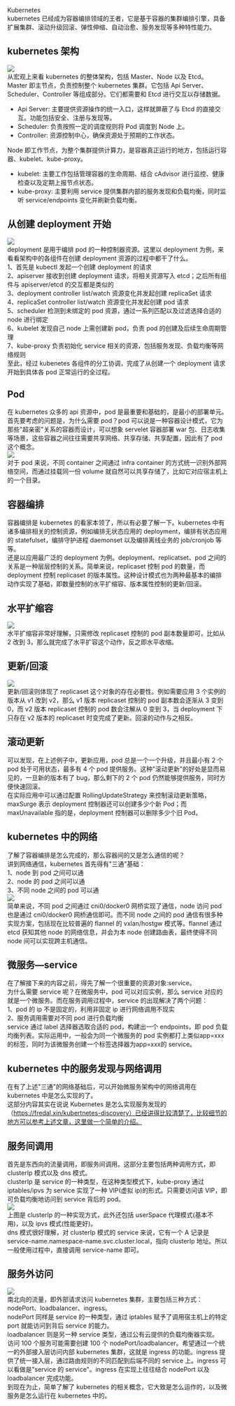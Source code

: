 Kubernetes<br />kubernetes 已经成为容器编排领域的王者，它是基于容器的集群编排引擎，具备扩展集群、滚动升级回滚、弹性伸缩、自动治愈、服务发现等多种特性能力。
<a name="z7QUu"></a>
## kubernetes 架构
![](https://cdn.nlark.com/yuque/0/2021/webp/396745/1640577592448-491f07d0-9922-4042-8fb8-fb2914c3ec11.webp#clientId=u06ed4562-27c5-4&from=paste&id=u0b65965c&originHeight=703&originWidth=1080&originalType=url&ratio=1&rotation=0&showTitle=false&status=done&style=shadow&taskId=u38ec4fd9-8630-44a5-87af-3a96da73577&title=)<br />从宏观上来看 kubernetes 的整体架构，包括 Master、Node 以及 Etcd。<br />Master 即主节点，负责控制整个 kubernetes 集群。它包括 Api Server、Scheduler、Controller 等组成部分。它们都需要和 Etcd 进行交互以存储数据。

- Api Server: 主要提供资源操作的统一入口，这样就屏蔽了与 Etcd 的直接交互。功能包括安全、注册与发现等。
- Scheduler: 负责按照一定的调度规则将 Pod 调度到 Node 上。
- Controller: 资源控制中心，确保资源处于预期的工作状态。

Node 即工作节点，为整个集群提供计算力，是容器真正运行的地方，包括运行容器、kubelet、kube-proxy。

- kubelet: 主要工作包括管理容器的生命周期、结合 cAdvisor 进行监控、健康检查以及定期上报节点状态。
- kube-proxy: 主要利用 service 提供集群内部的服务发现和负载均衡，同时监听 service/endpoints 变化并刷新负载均衡。
<a name="xqLqg"></a>
## 从创建 deployment 开始
![](https://cdn.nlark.com/yuque/0/2021/webp/396745/1640577592130-00f66249-9617-43cd-8162-8407775408ef.webp#clientId=u06ed4562-27c5-4&from=paste&id=uc2ac5168&originHeight=519&originWidth=1080&originalType=url&ratio=1&rotation=0&showTitle=false&status=done&style=shadow&taskId=ud00ca5e1-804c-47dc-b604-7b24d9404c4&title=)<br />deployment 是用于编排 pod 的一种控制器资源。这里以 deployment 为例，来看看架构中的各组件在创建 deployment 资源的过程中都干了什么。<br />1、首先是 kubectl 发起一个创建 deployment 的请求<br />2、apiserver 接收到创建 deployment 请求，将相关资源写入 etcd；之后所有组件与 apiserver/etcd 的交互都是类似的<br />3、deployment controller list/watch 资源变化并发起创建 replicaSet 请求<br />4、replicaSet controller list/watch 资源变化并发起创建 pod 请求<br />5、scheduler 检测到未绑定的 pod 资源，通过一系列匹配以及过滤选择合适的 node 进行绑定<br />6、kubelet 发现自己 node 上需创建新 pod，负责 pod 的创建及后续生命周期管理<br />7、kube-proxy 负责初始化 service 相关的资源，包括服务发现、负载均衡等网络规则<br />至此，经过 kubenetes 各组件的分工协调，完成了从创建一个 deployment 请求开始到具体各 pod 正常运行的全过程。
<a name="V9mfJ"></a>
## Pod
在 kubernetes 众多的 api 资源中，pod 是最重要和基础的，是最小的部署单元。<br />首先要考虑的问题是，为什么需要 pod？pod 可以说是一种容器设计模式，它为那些"超亲密"关系的容器而设计，可以想象 servelet 容器部署 war 包、日志收集等场景，这些容器之间往往需要共享网络、共享存储、共享配置，因此有了 pod 这个概念。<br />![](https://cdn.nlark.com/yuque/0/2021/webp/396745/1640577592463-1af864f8-d6c6-420e-ade7-579d36acdaa5.webp#clientId=u06ed4562-27c5-4&from=paste&id=uebb6461c&originHeight=638&originWidth=780&originalType=url&ratio=1&rotation=0&showTitle=false&status=done&style=shadow&taskId=ub78c2c04-0b0a-46c8-9c90-9514b4cad32&title=)<br />对于 pod 来说，不同 container 之间通过 infra container 的方式统一识别外部网络空间，而通过挂载同一份 volume 就自然可以共享存储了，比如它对应宿主机上的一个目录。
<a name="WZ0ZG"></a>
## 容器编排
容器编排是 kubernetes 的看家本领了，所以有必要了解一下。kubernetes 中有诸多编排相关的控制资源，例如编排无状态应用的 deployment，编排有状态应用的 statefulset，编排守护进程 daemonset 以及编排离线业务的 job/cronjob 等等。<br />还是以应用最广泛的 deployment 为例。deployment、replicatset、pod 之间的关系是一种层层控制的关系。简单来说，replicaset 控制 pod 的数量，而 deployment 控制 replicaset 的版本属性。这种设计模式也为两种最基本的编排动作实现了基础，即数量控制的水平扩缩容、版本属性控制的更新/回滚。
<a name="mYa5R"></a>
## 水平扩缩容
![](https://cdn.nlark.com/yuque/0/2021/webp/396745/1640577592168-754cd4dd-305b-4c6c-9767-c97859bd48fa.webp#clientId=u06ed4562-27c5-4&from=paste&id=ua566ba15&originHeight=644&originWidth=978&originalType=url&ratio=1&rotation=0&showTitle=false&status=done&style=shadow&taskId=u99f26975-af2b-4254-af31-c0bd166701c&title=)<br />水平扩缩容非常好理解，只需修改 replicaset 控制的 pod 副本数量即可，比如从 2 改到 3，那么就完成了水平扩容这个动作，反之即水平收缩。
<a name="qjAhB"></a>
## 更新/回滚
![](https://cdn.nlark.com/yuque/0/2021/webp/396745/1640577592162-fbba13de-4cba-4d3e-be6e-8e5a9c39cabc.webp#clientId=u06ed4562-27c5-4&from=paste&id=uf2bf605c&originHeight=425&originWidth=1080&originalType=url&ratio=1&rotation=0&showTitle=false&status=done&style=shadow&taskId=u2f754ca2-91e1-4a65-85ba-cbe0548ca9c&title=)<br />更新/回滚则体现了 replicaset 这个对象的存在必要性。例如需要应用 3 个实例的版本从 v1 改到 v2，那么 v1 版本 replicaset 控制的 pod 副本数会逐渐从 3 变到 0，而 v2 版本 replicaset 控制的 pod 数会注解从 0 变到 3，当 deployment 下只存在 v2 版本的 replicaset 时变完成了更新。回滚的动作与之相反。
<a name="yzetD"></a>
## 滚动更新
可以发现，在上述例子中，更新应用，pod 总是一个一个升级，并且最小有 2 个 pod 处于可用状态，最多有 4 个 pod 提供服务。这种"滚动更新"的好处是显而易见的，一旦新的版本有了 bug，那么剩下的 2 个 pod 仍然能够提供服务，同时方便快速回滚。<br />在实际应用中可以通过配置 RollingUpdateStrategy 来控制滚动更新策略，maxSurge 表示 deployment 控制器还可以创建多少个新 Pod；而 maxUnavailable 指的是，deployment 控制器可以删除多少个旧 Pod。
<a name="z9KQm"></a>
## kubernetes 中的网络
了解了容器编排是怎么完成的，那么容器间的又是怎么通信的呢？<br />讲到网络通信，kubernetes 首先得有"三通"基础：<br />1、node 到 pod 之间可以通<br />2、node 的 pod 之间可以通<br />3、不同 node 之间的 pod 可以通<br />![](https://cdn.nlark.com/yuque/0/2021/webp/396745/1640577592676-bb91e6a6-20ed-4aff-9bc3-7379c572da7e.webp#clientId=u06ed4562-27c5-4&from=paste&id=u2a4e1f9d&originHeight=496&originWidth=1080&originalType=url&ratio=1&rotation=0&showTitle=false&status=done&style=shadow&taskId=u355d6910-f910-49c9-bc98-21aa080f66d&title=)<br />简单来说，不同 pod 之间通过 cni0/docker0 网桥实现了通信，node 访问 pod 也是通过 cni0/docker0 网桥通信即可。而不同 node 之间的 pod 通信有很多种实现方案，包括现在比较普遍的 flannel 的 vxlan/hostgw 模式等。flannel 通过 etcd 获知其他 node 的网络信息，并会为本 node 创建路由表，最终使得不同 node 间可以实现跨主机通信。
<a name="hQxEP"></a>
## 微服务—service
在了解接下来的内容之前，得先了解一个很重要的资源对象:service。<br />为什么需要 service 呢？在微服务中，pod 可以对应实例，那么 service 对应的就是一个微服务。而在服务调用过程中，service 的出现解决了两个问题：<br />1、pod 的 ip 不是固定的，利用非固定 ip 进行网络调用不现实<br />2、服务调用需要对不同 pod 进行负载均衡<br />service 通过 label 选择器选取合适的 pod，构建出一个 endpoints，即 pod 负载均衡列表。实际运用中，一般会为同一个微服务的 pod 实例都打上类似app=xxx的标签，同时为该微服务创建一个标签选择器为app=xxx的 service。
<a name="bm1dc"></a>
## kubernetes 中的服务发现与网络调用
在有了上述"三通"的网络基础后，可以开始微服务架构中的网络调用在 kubernetes 中是怎么实现的了。<br />这部分内容其实在说说 Kubernetes 是怎么实现服务发现的（https://fredal.xin/kubertnetes-discovery）已经讲得比较清楚了，比较细节的地方可以参考上述文章，这里做一个简单的介绍。
<a name="i8f3s"></a>
## 服务间调用
首先是东西向的流量调用，即服务间调用。这部分主要包括两种调用方式，即 clusterIp 模式以及 dns 模式。<br />clusterIp 是 service 的一种类型，在这种类型模式下，kube-proxy 通过 iptables/ipvs 为 service 实现了一种 VIP(虚拟 ip)的形式。只需要访问该 VIP，即可负载均衡地访问到 service 背后的 pod。<br />![](https://cdn.nlark.com/yuque/0/2021/webp/396745/1640577592607-39e5f863-73d3-47f9-8e87-709f749f4122.webp#clientId=u06ed4562-27c5-4&from=paste&id=u9f3333fd&originHeight=399&originWidth=538&originalType=url&ratio=1&rotation=0&showTitle=false&status=done&style=shadow&taskId=u8dc021ed-e339-4ff9-84e7-d53f702b80b&title=)<br />上图是 clusterIp 的一种实现方式，此外还包括 userSpace 代理模式(基本不用)，以及 ipvs 模式(性能更好)。<br />dns 模式很好理解，对 clusterIp 模式的 service 来说，它有一个 A 记录是 service-name.namespace-name.svc.cluster.local，指向 clusterIp 地址。所以一般使用过程中，直接调用 service-name 即可。
<a name="lrqkh"></a>
## 服务外访问
![](https://cdn.nlark.com/yuque/0/2021/webp/396745/1640577592971-16bf0b9f-2f85-45d8-a656-821a0a008385.webp#clientId=u06ed4562-27c5-4&from=paste&id=uc57b64a6&originHeight=512&originWidth=1078&originalType=url&ratio=1&rotation=0&showTitle=false&status=done&style=shadow&taskId=ue20479f0-9b99-462b-870f-21922342d1d&title=)<br />南北向的流量，即外部请求访问 kubernetes 集群，主要包括三种方式：nodePort、loadbalancer、ingress。<br />nodePort 同样是 service 的一种类型，通过 iptables 赋予了调用宿主机上的特定 port 就能访问到背后 service 的能力。<br />loadbalancer 则是另一种 service 类型，通过公有云提供的负载均衡器实现。<br />访问 100 个服务可能需要创建 100 个 nodePort/loadbalancer。希望通过一个统一的外部接入层访问内部 kubernetes 集群，这就是 ingress 的功能。ingress 提供了统一接入层，通过路由规则的不同匹配到后端不同的 service 上。ingress 可以看做是"service 的 service"。ingress 在实现上往往结合 nodePort 以及 loadbalancer 完成功能。<br />到现在为止，简单了解了 kubernetes 的相关概念，它大致是怎么运作的，以及微服务是怎么运行在 kubernetes 中的。
